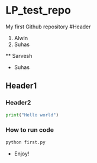 # LP_test_repo
My first Github repository
#Header
1. Alwin
2. Suhas

** Sarvesh
- Suhas
## Header1
### Header2
```python
print("Hello world")
```
### How to run code
```python
python first.py
```
- Enjoy!
